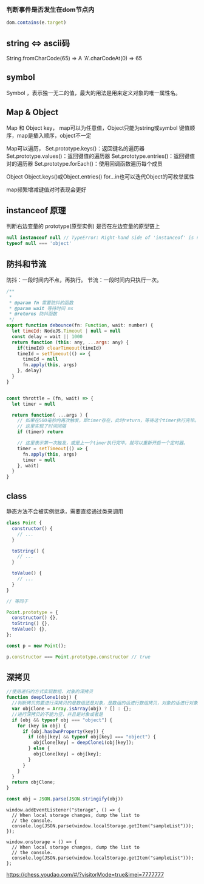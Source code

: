 
### 判断事件是否发生在dom节点内
```js
dom.contains(e.target)
```

## string <=> ascii码
String.fromCharCode(65) => A
'A'.charCodeAt(0) => 65

## symbol
Symbol ，表示独一无二的值，最大的用法是用来定义对象的唯一属性名。

## Map & Object
Map 和 Object
key， map可以为任意值，Object只能为string或symbol
键值顺序，map是插入顺序，object不一定

Map可以遍历，
Set.prototype.keys()：返回键名的遍历器
Set.prototype.values()：返回键值的遍历器
Set.prototype.entries()：返回键值对的遍历器
Set.prototype.forEach()：使用回调函数遍历每个成员

Object
Object.keys()或Object.entries()
for...in也可以迭代Object的可枚举属性

map频繁增减键值对时表现会更好

## instanceof 原理
判断右边变量的 prototype(原型实例) 是否在左边变量的原型链上
```js
null instanceof null // TypeError: Right-hand side of 'instanceof' is not an object
typeof null === 'object'
```

## 防抖和节流
防抖：一段时间内不点，再执行。
节流：一段时间内只执行一次。
```js
/**
 * 
 * @param fn 需要防抖的函数
 * @param wait 等待时间 ms
 * @returns 防抖函数
 */
export function debounce(fn: Function, wait: number) {
  let timeId: NodeJS.Timeout | null = null
  const delay = wait || 1000
  return function (this: any, ...args: any) {
    if(timeId) clearTimeout(timeId)
    timeId = setTimeout(() => {
      timeId = null
      fn.apply(this, args)
    }, delay)
  }
}


const throttle = (fn, wait) => {
  let timer = null

  return function( ...args ) {
    // 如果在500毫秒内再次触发，即timer存在，此时return，等待这个timer执行完毕。
    // 这里实现了时间间隔
    if (timer) return

    // 这里表示第一次触发，或是上一个timer执行完毕。就可以重新开启一个定时器。
    timer = setTimeout(() => {
      fn.apply(this, args)
      timer = null
    }, wait)
  } 
}
```

## class
静态方法不会被实例继承，需要直接通过类来调用
```js
class Point {
  constructor() {
    // ...
  }

  toString() {
    // ...
  }

  toValue() {
    // ...
  }
}

// 等同于

Point.prototype = {
  constructor() {},
  toString() {},
  toValue() {},
};

const p = new Point();

p.constructor === Point.prototype.constructor // true
```

## 深拷贝
```js
//使用递归的方式实现数组、对象的深拷贝
function deepClone1(obj) {
  //判断拷贝的要进行深拷贝的是数组还是对象，是数组的话进行数组拷贝，对象的话进行对象拷贝
  var objClone = Array.isArray(obj) ? [] : {};
  //进行深拷贝的不能为空，并且是对象或者是
  if (obj && typeof obj === "object") {
    for (key in obj) {
      if (obj.hasOwnProperty(key)) {
        if (obj[key] && typeof obj[key] === "object") {
          objClone[key] = deepClone1(obj[key]);
        } else {
          objClone[key] = obj[key];
        }
      }
    } 
  }
  return objClone;
}

const obj = JSON.parse(JSON.stringify(obj))
```

```
window.addEventListener("storage", () => {
  // When local storage changes, dump the list to
  // the console.
  console.log(JSON.parse(window.localStorage.getItem("sampleList")));
});

window.onstorage = () => {
  // When local storage changes, dump the list to
  // the console.
  console.log(JSON.parse(window.localStorage.getItem("sampleList")));
};
```


https://chess.youdao.com/#/?visitorMode=true&imei=7777777